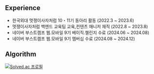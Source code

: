 ## Experience
- 한국외대 멋쟁이사자처럼 10・11기 동아리 활동 (2022.3 ~ 2023.6)
- 멋쟁이사자처럼 백엔드 교육팀 교육,컨텐츠 매니저 재직 (2022.8 ~ 2023.8)
- 네이버 부스트캠프 웹.모바일 9기 베이직.챌린지 수료 (2024.06 ~ 2024.08)
- 네이버 부스트캠프 웹.모바일 9기 멤버십 수료 (2024.08 ~ 2024.12)


## Algorithm
 [![Solved.ac 프로필](http://mazassumnida.wtf/api/v2/generate_badge?boj=tlawotjd123)](https://solved.ac/tlawotjd123)
